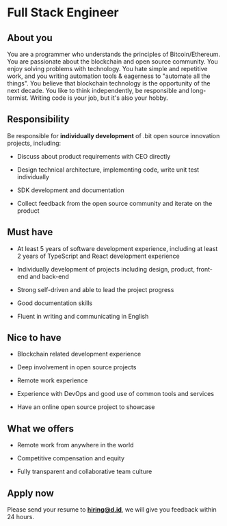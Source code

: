 # Full Stack Engineer

## About you

You are a programmer who understands the principles of Bitcoin/Ethereum. You are passionate about the blockchain and open source community. You enjoy solving problems with technology. You hate simple and repetitive work, and you writing automation tools & eagerness to "automate all the things". You believe that blockchain technology is the opportunity of the next decade. You like to think independently, be responsible and long-termist. Writing code is your job, but it's also your hobby.

## Responsibility

Be responsible for **individually development** of .bit open source innovation projects, including:

- Discuss about product requirements with CEO directly

- Design technical architecture, implementing code, write unit test individually

- SDK development and documentation

- Collect feedback from the open source community and iterate on the product

## Must have

- At least 5 years of software development experience, including at least 2 years of TypeScript and React development experience

- Individually development of projects including design, product, front-end and back-end

- Strong self-driven and able to lead the project progress

- Good documentation skills

- Fluent in writing and communicating in English

## Nice to have

- Blockchain related development experience

- Deep involvement in open source projects

- Remote work experience

- Experience with DevOps and good use of common tools and services

- Have an online open source project to showcase

## What we offers

- Remote work from anywhere in the world

- Competitive compensation and equity

- Fully transparent and collaborative team culture

## Apply now

Please send your resume to **hiring@d.id**, we will give you feedback within 24 hours.
